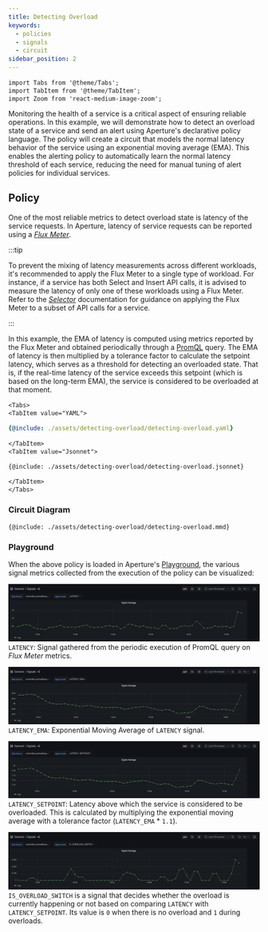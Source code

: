 ```yaml
---
title: Detecting Overload
keywords:
  - policies
  - signals
  - circuit
sidebar_position: 2
---
```


```mdx-code-block
import Tabs from '@theme/Tabs';
import TabItem from '@theme/TabItem';
import Zoom from 'react-medium-image-zoom';
```

Monitoring the health of a service is a critical aspect of ensuring reliable
operations. In this example, we will demonstrate how to detect an overload state
of a service and send an alert using Aperture's declarative policy language. The
policy will create a circuit that models the normal latency behavior of the
service using an exponential moving average (EMA). This enables the alerting
policy to automatically learn the normal latency threshold of each service,
reducing the need for manual tuning of alert policies for individual services.

## Policy

One of the most reliable metrics to detect overload state is latency of the
service requests. In Aperture, latency of service requests can be reported using
a [_Flux Meter_](/concepts/resources/flux-meter.md).

:::tip

To prevent the mixing of latency measurements across different workloads, it's
recommended to apply the Flux Meter to a single type of workload. For instance,
if a service has both Select and Insert API calls, it is advised to measure the
latency of only one of these workloads using a Flux Meter. Refer to the
[_Selector_](/concepts/selector.md) documentation for guidance on applying the
Flux Meter to a subset of API calls for a service.

:::

In this example, the EMA of latency is computed using metrics reported by the
Flux Meter and obtained periodically through a
[PromQL](https://prometheus.io/docs/prometheus/latest/querying/basics/) query.
The EMA of latency is then multiplied by a tolerance factor to calculate the
setpoint latency, which serves as a threshold for detecting an overloaded state.
That is, if the real-time latency of the service exceeds this setpoint (which is
based on the long-term EMA), the service is considered to be overloaded at that
moment.

```mdx-code-block
<Tabs>
<TabItem value="YAML">
```

```yaml
{@include: ./assets/detecting-overload/detecting-overload.yaml}
```

```mdx-code-block
</TabItem>
<TabItem value="Jsonnet">
```

```jsonnet
{@include: ./assets/detecting-overload/detecting-overload.jsonnet}
```

```mdx-code-block
</TabItem>
</Tabs>
```

### Circuit Diagram

<Zoom>

```mermaid
{@include: ./assets/detecting-overload/detecting-overload.mmd}
```

</Zoom>

### Playground

When the above policy is loaded in Aperture's
[Playground](https://github.com/fluxninja/aperture/blob/main/playground/README.md),
the various signal metrics collected from the execution of the policy can be
visualized:

<Zoom>

![LATENCY](./assets/detecting-overload/latency.png) `LATENCY`: Signal gathered
from the periodic execution of PromQL query on _Flux Meter_ metrics.

</Zoom>

<Zoom>

![LATENCY_EMA](./assets/detecting-overload/latency_ema.png) `LATENCY_EMA`:
Exponential Moving Average of `LATENCY` signal.

</Zoom>

<Zoom>

![LATENCY_SETPOINT](./assets/detecting-overload/latency_setpoint.png)
`LATENCY_SETPOINT`: Latency above which the service is considered to be
overloaded. This is calculated by multiplying the exponential moving average
with a tolerance factor (`LATENCY_EMA` \* `1.1`).

</Zoom>

<Zoom>

![IS_OVERLOAD_SWITCH](./assets/detecting-overload/is_overload_switch.png)
`IS_OVERLOAD_SWITCH` is a signal that decides whether the overload is currently
happening or not based on comparing `LATENCY` with `LATENCY_SETPOINT`. Its value
is `0` when there is no overload and `1` during overloads.

</Zoom>

